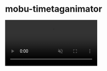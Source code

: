 # mobu-timetaganimator

<div><video controls src="https://github.com/Ndgt/Mobu_timetagAnimator/assets/149587415/0c29a2cd-063c-4462-a604-e329bc354d11" muted = false></video></div>
